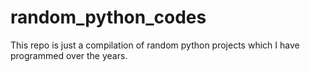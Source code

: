 # random_python_codes
This repo is just a compilation of random python projects which I have programmed over the years. 
